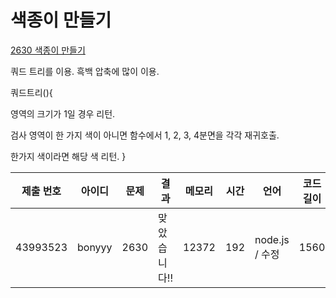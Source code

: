 # 색종이 만들기

[2630 색종이 만들기](https://www.acmicpc.net/problem/2630)

쿼드 트리를 이용. 흑백 압축에 많이 이용.

쿼드트리(){

영역의 크기가 1일 경우 리턴.

검사 영역이 한 가지 색이 아니면 함수에서 1, 2, 3, 4분면을 각각 재귀호출.

한가지 색이라면 해당 색 리턴.
}

| 제출 번호 | 아이디 | 문제 | 결과         | 메모리 | 시간 | 언어           | 코드 길이 |
| --------- | ------ | ---- | ------------ | ------ | ---- | -------------- | --------- |
| 43993523  | bonyyy | 2630 | 맞았습니다!! | 12372  | 192  | node.js / 수정 | 1560      |
